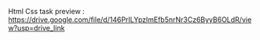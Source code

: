 Html Css task preview : https://drive.google.com/file/d/146PrILYpzlmEfb5nrNr3Cz6ByyB6OLdR/view?usp=drive_link
